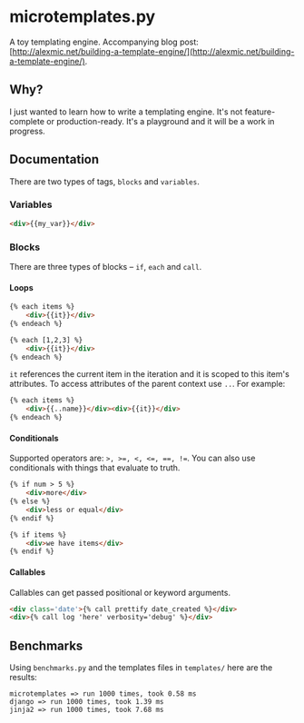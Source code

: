 microtemplates.py
=================

A toy templating engine. Accompanying blog post:
[http://alexmic.net/building-a-template-engine/](http://alexmic.net/building-a-template-engine/).

## Why?

I just wanted to learn how to write a templating engine. It's not feature-complete or production-ready.
It's a playground and it will be a work in progress.

## Documentation

There are two types of tags, `blocks` and `variables`.

### Variables

```html
<div>{{my_var}}</div>
```

### Blocks

There are three types of blocks – `if`, `each` and `call`.

#### Loops

```html
{% each items %}
    <div>{{it}}</div>
{% endeach %}

{% each [1,2,3] %}
    <div>{{it}}</div>
{% endeach %}
```

`it` references the current item in the iteration and it is scoped to this item's
attributes. To access attributes of the parent context use `..`. For example:

```html
{% each items %}
    <div>{{..name}}</div><div>{{it}}</div>
{% endeach %}
```

#### Conditionals

Supported operators are: `>, >=, <, <=, ==, !=`. You can also use conditionals
with things that evaluate to truth.

```html
{% if num > 5 %}
    <div>more</div>
{% else %}
    <div>less or equal</div>
{% endif %}

{% if items %}
    <div>we have items</div>
{% endif %}
```

#### Callables

Callables can get passed positional or keyword arguments.

```html
<div class='date'>{% call prettify date_created %}</div>
<div>{% call log 'here' verbosity='debug' %}</div>
```

## Benchmarks

Using `benchmarks.py` and the templates files in `templates/` here are the results:

```
microtemplates => run 1000 times, took 0.58 ms
django => run 1000 times, took 1.39 ms
jinja2 => run 1000 times, took 7.68 ms
```